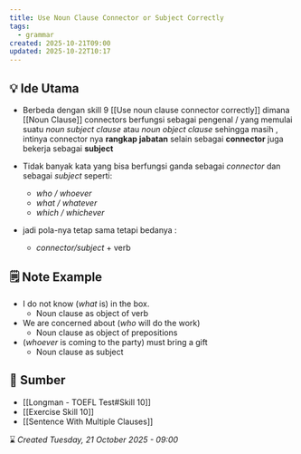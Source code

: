 ```yaml
---
title: Use Noun Clause Connector or Subject Correctly
tags:
  - grammar
created: 2025-10-21T09:00
updated: 2025-10-22T10:17
---
```

## 💡 Ide Utama
- Berbeda dengan skill 9 [[Use noun clause connector correctly]] dimana [[Noun Clause]] connectors berfungsi sebagai pengenal / yang memulai suatu *noun subject clause* atau *noun object clause* sehingga masih , intinya connector nya **rangkap jabatan** selain sebagai **connector** juga bekerja sebagai **subject** 
- Tidak banyak kata yang bisa berfungsi ganda sebagai *connector* dan sebagai *subject* seperti: 
	- *who / whoever*
	- *what / whatever*
	- *which / whichever*

-  jadi pola-nya tetap sama tetapi bedanya :
	- *connector/subject* + verb

## 🗒️ Note Example

- I do not know (*what* is) in the box.
	- Noun clause as object of verb
-  We are concerned about (*who* will do the work)
	- Noun clause as object of prepositions
- (*whoever* is coming to the party) must bring a gift
	- Noun clause as subject

## 🔗 Sumber
-  [[Longman - TOEFL Test#Skill 10]]
-  [[Exercise Skill 10]]
- [[Sentence With Multiple Clauses]]

⌛ *Created Tuesday, 21 October 2025 - 09:00*